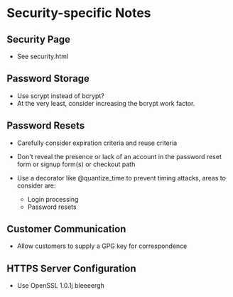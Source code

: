 Security-specific Notes
=======================

Security Page
-------------

- See security.html


Password Storage
----------------

- Use scrypt instead of bcrypt?
- At the very least, consider increasing the bcrypt work factor.


Password Resets
---------------

- Carefully consider expiration criteria and reuse criteria
- Don't reveal the presence or lack of an account in the password reset form or signup form(s) or checkout path

- Use a decorator like @quantize_time to prevent timing attacks, areas to
  consider are:
    - Login processing
    - Password resets


Customer Communication
----------------------

- Allow customers to supply a GPG key for correspondence


HTTPS Server Configuration
--------------------------

- Use OpenSSL 1.0.1j bleeeergh
